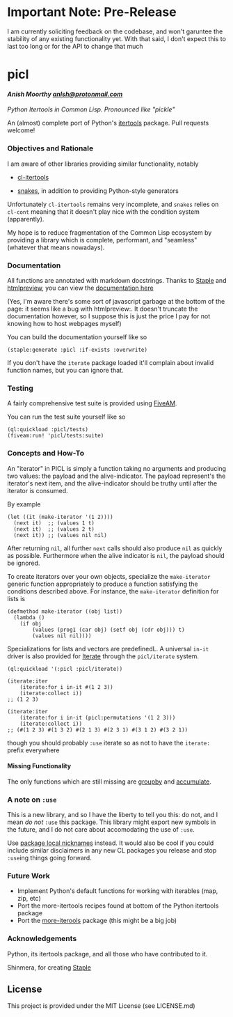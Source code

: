 # Important Note: Pre-Release

  I am currently soliciting feedback on the codebase, and won't garuntee the
    stability of any existing functionality yet. With that said, I don't expect
    this to last too long or for the API to change that much

# picl
#### _Anish Moorthy <anlsh@protonmail.com>_

*Python Itertools in Common Lisp. Pronounced like "pickle"*

An (almost) complete port of Python's
[itertools](https://docs.python.org/3.8/library/itertools.html) package.
Pull requests welcome!

### Objectives and Rationale

I am aware of other libraries providing similar functionality, notably

- [cl-itertools](https://github.com/mabragor/cl-itertools)

- [snakes](https://github.com/BnMcGn/snakes), in addition to providing
  Python-style generators

Unfortunately `cl-itertools` remains very incomplete,
and `snakes` relies on `cl-cont` meaning that it doesn't play nice
with the condition system (apparently).

My hope is to reduce fragmentation of the Common Lisp ecosystem by providing a
library which is complete, performant, and "seamless" (whatever that means
nowadays).

### Documentation
All functions are annotated with markdown docstrings. Thanks to
[Staple](https://github.com/Shinmera/staple) and [htmlpreview](https://github.com/htmlpreview/htmlpreview.github.com),
you can view the [documentation here](https://htmlpreview.github.io/?https://github.com/anlsh/picl/blob/master/docs/index.html)

(Yes, I'm aware there's some sort of javascript garbage at the bottom of the
  page: it seems like a bug with htmlpreview:. It doesn't truncate the
  documentation however, so I suppose this is just the price I pay for not
  knowing how to host webpages myself)

You can build the documentation yourself like so

``` common-lisp
(staple:generate :picl :if-exists :overwrite)
```

If you don't have the `iterate` package loaded it'll complain about invalid
function names, but you can ignore that.

### Testing
A fairly comprehensive test suite is provided using
[FiveAM](https://common-lisp.net/project/fiveam/).

You can run the test suite yourself like so

``` common-lisp
(ql:quickload :picl/tests)
(fiveam:run! 'picl/tests:suite)
```

### Concepts and How-To

An "iterator" in PICL is simply a function taking no arguments and producing two
values: the payload and the alive-indicator. The payload represent's the
iterator's next item, and the alive-indicator should be truthy until after the
iterator is consumed.

By example

```common-lisp
(let ((it (make-iterator '(1 2))))
  (next it)  ;; (values 1 t)
  (next it)  ;; (values 2 t)
  (next it)) ;; (values nil nil)
```
After returning `nil`, all further `next` calls should also produce `nil` as
quickly as possible. Furthermore when the alive indicator is `nil`, the payload
should be ignored.

To create iterators over your own objects, specialize the `make-iterator`
generic function appropriately to produce a function satisfying the conditions
described above. For instance, the `make-iterator` definition for lists is

``` common-lisp
(defmethod make-iterator ((obj list))
  (lambda ()
    (if obj
        (values (prog1 (car obj) (setf obj (cdr obj))) t)
        (values nil nil))))
```
Specializations for lists and vectors are predefinedL. A universal `in-it`
driver is also provided for [Iterate](https://common-lisp.net/project/iterate/)
through the `picl/iterate` system.

``` common-lisp
(ql:quickload '(:picl :picl/iterate))

(iterate:iter
    (iterate:for i in-it #(1 2 3))
    (iterate:collect i))
;; (1 2 3)

(iterate:iter
    (iterate:for i in-it (picl:permutations '(1 2 3)))
    (iterate:collect i))
;; (#(1 2 3) #(1 3 2) #(2 1 3) #(2 3 1) #(3 1 2) #(3 2 1))
```
though you should probably `:use` iterate so as not to have the `iterate:` prefix
everywhere

#### Missing Functionality
The only functions which are still missing are
[groupby](https://docs.python.org/3.8/library/itertools.html#itertools.groupby)
and
[accumulate](https://docs.python.org/3.8/library/itertools.html#itertools.accumulate).

### A note on `:use`

This is a new library, and so I have the liberty to tell you this: do not, and I
mean *do not* `:use` this package. This library might export new symbols in the
future, and I do not care about accomodating the use of `:use`.

Use [package local
nicknames]((https://gist.github.com/phoe/2b63f33a2a4727a437403eceb7a6b4a3))
instead. It would also be cool if you could include similar disclaimers in any
new CL packages you release and stop `:use`ing things going forward.

### Future Work
- Implement Python's default functions for working with iterables (map, zip, etc)
- Port the more-itertools recipes found at bottom of the Python itertools
package
- Port the [more-iterools](https://pypi.org/project/more-itertools/) package
(this might be a big job)

### Acknowledgements

Python, its itertools package, and all those who have contributed to it.

Shinmera, for creating [Staple](https://github.com/shinmera/staple)

## License

This project is provided under the MIT License (see LICENSE.md)
